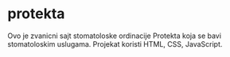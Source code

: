 # protekta
Ovo je zvanicni sajt stomatoloske ordinacije Protekta koja se bavi stomatoloskim uslugama. Projekat koristi HTML, CSS, JavaScript. 
